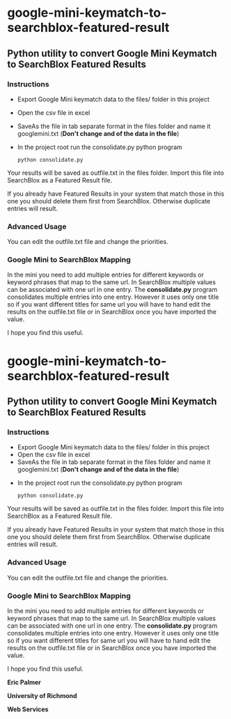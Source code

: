 # google-mini-keymatch-to-searchblox-featured-result


## Python utility to convert Google Mini Keymatch to SearchBlox Featured Results

### Instructions

- Export Google Mini keymatch data to the files/ folder in this project
- Open the csv file in excel
- SaveAs the file in tab separate format in the files folder and name it googlemini.txt (**Don't change and of the data in the file**)
- In the project root run the consolidate.py python program

      python consolidate.py
      
Your results will be saved as outfile.txt in the files folder.  Import this file into SearchBlox as a Featured Result file.


If you already have Featured Results in your system that match those in this one you should delete them first from SearchBlox. Otherwise duplicate entries will result.

### Advanced Usage
You can edit the outfile.txt file and change the priorities.

### Google Mini to SearchBlox Mapping
In the mini you need to add multiple entries for different keywords or keyword phrases that map to the same url.  In SearchBlox multiple values can be associated with one url in one entry. The **consolidate.py** program consolidates multiple entries into one entry. However it uses only one title so if you want different titles for same url you will have to hand edit the results on the outfile.txt file or in SearchBlox once you have imported the value.

I hope you find this useful.  
<h1>google-mini-keymatch-to-searchblox-featured-result</h1>

<h2>Python utility to convert Google Mini Keymatch to SearchBlox Featured Results</h2>

<h3>Instructions</h3>

<ul>
<li>Export Google Mini keymatch data to the files/ folder in this project</li>
<li>Open the csv file in excel</li>
<li>SaveAs the file in tab separate format in the files folder and name it googlemini.txt (<strong>Don't change and of the data in the file</strong>)</li>
<li><p>In the project root run the consolidate.py python program</p>

<pre><code>python consolidate.py
</code></pre></li>
</ul>


<p>Your results will be saved as outfile.txt in the files folder.  Import this file into SearchBlox as a Featured Result file.</p>

<p>If you already have Featured Results in your system that match those in this one you should delete them first from SearchBlox. Otherwise duplicate entries will result.</p>

<h3>Advanced Usage</h3>

<p>You can edit the outfile.txt file and change the priorities.</p>

<h3>Google Mini to SearchBlox Mapping</h3>

<p>In the mini you need to add multiple entries for different keywords or keyword phrases that map to the same url.  In SearchBlox multiple values can be associated with one url in one entry. The <strong>consolidate.py</strong> program consolidates multiple entries into one entry. However it uses only one title so if you want different titles for same url you will have to hand edit the results on the outfile.txt file or in SearchBlox once you have imported the value.</p>

<p>I hope you find this useful.</p>

**Eric Palmer**

**University of Richmond**

**Web Services**


